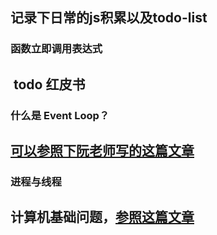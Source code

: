 ## 记录下日常的js积累以及todo-list
 

### 函数立即调用表达式
  todo 红皮书
---

### 什么是 Event Loop？
  [可以参照下阮老师写的这篇文章](http://www.ruanyifeng.com/blog/2014/10/event-loop.html)
---


### 进程与线程
  计算机基础问题，[参照这篇文章](http://www.ruanyifeng.com/blog/2013/04/processes_and_threads.html)
---
